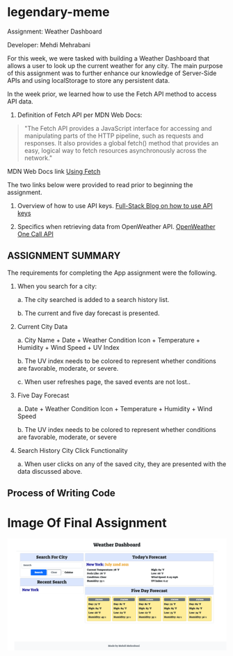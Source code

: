 # legendary-meme

Assignment: Weather Dashboard

Developer: Mehdi Mehrabani

For this week, we were tasked with building a Weather Dashboard that allows a user to look up the current weather for any city. The main purpose of this assignment was to further enhance our knowledge of Server-Side APIs and using localStorage to store any persistent data.

In the week prior, we learned how to use the Fetch API method to access API data.

1. Definition of Fetch API per MDN Web Docs:

> "The Fetch API provides a JavaScript interface for accessing and manipulating parts of the HTTP pipeline, such as requests and responses. It also provides a global fetch() method that provides an easy, logical way to fetch resources asynchronously across the network."

MDN Web Docs link [Using Fetch](https://developer.mozilla.org/en-US/docs/Web/API/Fetch_API/Using_Fetch)

The two links below were provided to read prior to beginning the assignment.

1. Overview of how to use API keys. [Full-Stack Blog on how to use API keys](https://coding-boot-camp.github.io/full-stack/apis/how-to-use-api-keys)

2. Specifics when retrieving data from OpenWeather API. [OpenWeather One Call API](https://openweathermap.org/api/one-call-api)

## ASSIGNMENT SUMMARY

The requirements for completing the App assignment were the following.

1. When you search for a city:

   a. The city searched is added to a search history list.

   b. The current and five day forecast is presented.

2. Current City Data

   a. City Name + Date + Weather Condition Icon + Temperature + Humidity + Wind Speed + UV Index

   b. The UV index needs to be colored to represent whether conditions are favorable, moderate, or severe.

   c. When user refreshes page, the saved events are not lost..

3. Five Day Forecast

   a. Date + Weather Condition Icon + Temperature + Humidity + Wind Speed

   b. The UV index needs to be colored to represent whether conditions are favorable, moderate, or severe

4. Search History City Click Functionality

   a. When user clicks on any of the saved city, they are presented with the data discussed above.

## Process of Writing Code

# Image Of Final Assignment

![alt text](./assets/img/legendary-meme.png)
